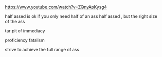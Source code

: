 
<https://www.youtube.com/watch?v=ZQnyApKysg4>

half assed is ok if you only need half of an ass
half assed , but the right size of the ass

tar pit of immediacy

proficiency fatalism

strive to achieve the full range of ass
